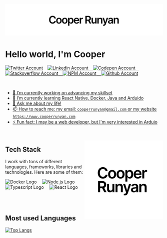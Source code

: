 <a href="https://www.cooperrunyan.com"><img src="./public/imgs/banner.png" alt="Banner"/></a>

# Hello world, I'm Cooper

<a href="https://twitter.com/CooperRunyan1"><img src="https://cdn.worldvectorlogo.com/logos/twitter-6.svg" title="Twitter" alt="Twitter Account" width="40"/></a> &ensp; <a href="https://www.linkedin.com/in/cooper-runyan-52a343225/"><img src="https://cdn.worldvectorlogo.com/logos/linkedin-icon-2.svg" title="Linkedin" alt="Linkedin Account" width="30"/> &ensp; <a href="https://codepen.io/cooperrunyan"><img src="https://brandeps.com/icon-download/C/Codepen-icon-vector-09.svg" title="Codepen" alt="Codepen Account" width="30"/> &ensp; <a href="https://stackoverflow.com/story/cooperrunyan"><img src="https://upload.wikimedia.org/wikipedia/commons/e/ef/Stack_Overflow_icon.svg" title="Stackoverflow" alt="Stackoverflow Account" width="30"/> &ensp; <a href="https://www.npmjs.com/~cooperrunyan"><img src="https://www.npmjs.com/npm-avatar/eyJhbGciOiJIUzI1NiIsInR5cCI6IkpXVCJ9.eyJhdmF0YXJVUkwiOiJodHRwczovL3MuZ3JhdmF0YXIuY29tL2F2YXRhci80NmQ4ZDAwZTE5MGJlNjQ3MDUzZjdkOTdmZDA0NzhlND9zaXplPTQ5NiZkZWZhdWx0PXJldHJvIn0.ZIKi6beTgJXz4FjR7yoEjEbznlYVMp91bmtG4LYW-0E" title="NPM" alt="NPM Account" width="30"/> &ensp; <a href="https://www.github.com/cooperrunyan"><img src="https://img.icons8.com/windows/128/ffffff/github.png" title="Github" alt="Github Account" width="30"/>

<br>

- 🔭 I’m currently working on advancing my skillset
- 🌱 I’m currently learning React Native, Docker, Java and Arduido
- 💬 Ask me about my life!
- 📫 How to reach me: my email: `cooperrunyan@gmail.com` or my website `https://www.cooperrunyan.com`
- ⚡ Fun fact: I may be a web developer, but I'm very interested in Arduio

<br>

<a href="https://www.cooperrunyan.com"><img align="right" src="./public/imgs/profile.png" height="250" alt="Profile Picture"/></a>

## Tech Stack

I work with tons of different languages, frameworks, libraries and technologies. Here are some of them:

<img src="https://cdn.worldvectorlogo.com/logos/docker.svg" title="Docker" alt="Docker Logo" height="80"/>&emsp; <img src="https://cdn.worldvectorlogo.com/logos/nodejs-1.svg" title="Node.js" alt="Node.js Logo" height="80"/>&emsp; <img src="https://upload.wikimedia.org/wikipedia/commons/4/4c/Typescript_logo_2020.svg" title="Typescript" alt="Typescript Logo" height="100"/>&emsp; <img src="https://upload.wikimedia.org/wikipedia/commons/thumb/a/a7/React-icon.svg/2300px-React-icon.svg.png" title="React" alt="React Logo" height="80"/>&emsp;

<br>
<br>

## Most used Languages

[![Top Langs](https://github-readme-stats.vercel.app/api/top-langs/?username=cooperrunyan&show_icons=true&theme=github_dark&count_private=true&layout=compact)](https://github.com/anuraghazra/github-readme-stats)
